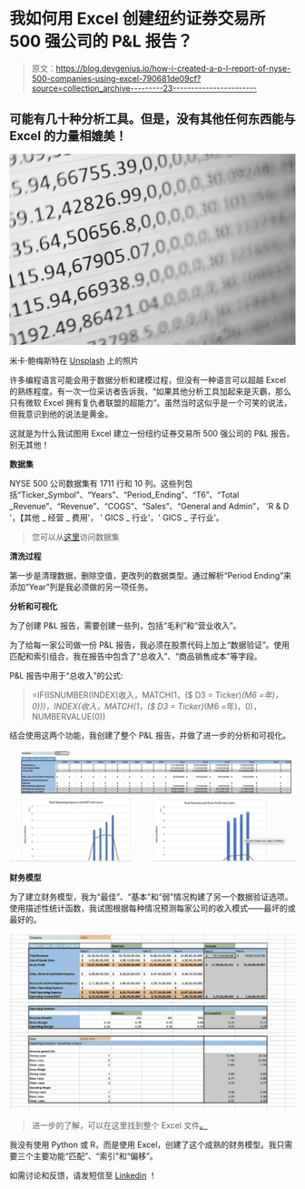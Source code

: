 # 我如何用 Excel 创建纽约证券交易所 500 强公司的 P&L 报告？

> 原文：<https://blog.devgenius.io/how-i-created-a-p-l-report-of-nyse-500-companies-using-excel-790681de09cf?source=collection_archive---------23----------------------->

## 可能有几十种分析工具。但是，没有其他任何东西能与 Excel 的力量相媲美！

![](img/188e54a69d2943052f459671005b40e0.png)

米卡·鲍梅斯特在 [Unsplash](https://unsplash.com/?utm_source=unsplash&utm_medium=referral&utm_content=creditCopyText) 上的照片

许多编程语言可能会用于数据分析和建模过程，但没有一种语言可以超越 Excel 的熟练程度。有一次一位采访者告诉我，“如果其他分析工具加起来是灭霸，那么只有微软 Excel 拥有复仇者联盟的超能力”。虽然当时这似乎是一个可笑的说法，但我意识到他的说法是黄金。

这就是为什么我试图用 Excel 建立一份纽约证券交易所 500 强公司的 P&L 报告。别无其他！

**数据集**

NYSE 500 公司数据集有 1711 行和 10 列。这些列包括“Ticker_Symbol”、“Years”、“Period_Ending”、“T6”、“Total _Revenue”、“Revenue”、“COGS”、“Sales”、“General and Admin”，
'R & D '，【其他 _ 经营 _ 费用'，
' GICS _ 行业'，' GICS _ 子行业'。

> 您可以从[这里](https://github.com/essharmavi/Predictive-Analytics-for-Business-Nanodegree/tree/master/NYSE%20500%20Companies%20Analysis)访问数据集

**清洗过程**

第一步是清理数据，删除空值，更改列的数据类型。通过解析“Period Ending”来添加“Year”列是我必须做的另一项任务。

**分析和可视化**

为了创建 P&L 报告，需要创建一些列，包括“毛利”和“营业收入”。

为了给每一家公司做一份 P&L 报告，我必须在股票代码上加上“数据验证”。使用匹配和索引组合，我在报告中包含了“总收入”、“商品销售成本”等字段。

P&L 报告中用于“总收入”的公式:

> =IF(ISNUMBER(INDEX(收入，MATCH(1，($ D3 = Ticker)*(M6 =年)，0)))，INDEX(收入，MATCH(1，($ D3 = Ticker)*(M6 =年)，0)，NUMBERVALUE(0))

结合使用这两个功能，我创建了整个 P&L 报告，并做了进一步的分析和可视化。

![](img/f57c23af104ee3d2b924812e1cbc506e.png)

**财务模型**

为了建立财务模型，我为“最佳”、“基本”和“弱”情况构建了另一个数据验证选项。使用描述性统计函数，我试图根据每种情况预测每家公司的收入模式——最坏的或最好的。

![](img/b11f0f5bdd33d4c7dd4979aa1403452b.png)

> 进一步的了解，可以在这里找到整个 Excel 文件[。](https://github.com/essharmavi/Predictive-Analytics-for-Business-Nanodegree/tree/master/NYSE%20500%20Companies%20Analysis)

我没有使用 Python 或 R，而是使用 Excel，创建了这个成熟的财务模型。我只需要三个主要功能“匹配”、“索引”和“偏移”。

如需讨论和反馈，请发短信至 [Linkedin](https://www.linkedin.com/in/vishal-sharma-239965140/) ！